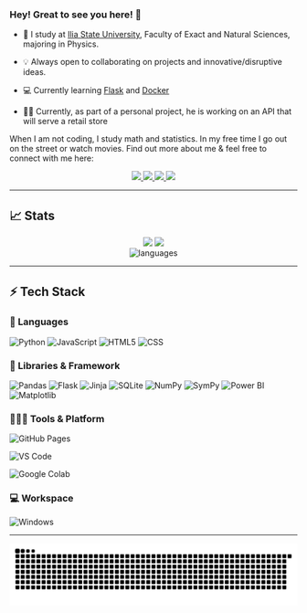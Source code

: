 ### Hey! Great to see you here! 👋


* 📖 I study at [Ilia State University](https://iliauni.edu.ge/en/), Faculty of Exact and Natural Sciences, majoring in Physics.

* 💡 Always open to collaborating on projects and innovative/disruptive ideas. 

* 💻 Currently learning [Flask](https://flask.palletsprojects.com/en/2.2.x/) and [Docker](https://www.docker.com/)

* 👨‍💻 Currently, as part of a personal project, he is working on an API that will serve a retail store


When I am not coding, I study math and statistics. In my free time I go out on the street or watch movies. Find out more about me & feel free to connect with me here:

<p align="center">
  
<a href="https://www.linkedin.com/in/anri-tvalabeishvili/">
	<img src="https://img.shields.io/badge/LinkedIn-0077B5?style=for-the-badge&logo=linkedin&logoColor=white" />
	</a>
	
<a href="https://www.facebook.com/Anri.Tvalabeishvil">
	<img src="https://img.shields.io/badge/Facebook-0077B5?style=for-the-badge&logo=facebook&logoColor=white" />
	</a>
  
<a href="https://www.reddit.com/user/anri_T">
	<img src="https://img.shields.io/badge/Reddit-E4405F?style=for-the-badge&logo=reddit&logoColor=white" />
	</a>
  
<a href="mailto:anri.tvalabeishvili1@gmail.com">
	<img src="https://img.shields.io/badge/Gmail-D14836?style=for-the-badge&logo=gmail&logoColor=white" />
	</a>

<!--	
	
<a href="https://www.upwork.com/freelancers/~01782aa2d6077d60ac">
	<img src="https://img.shields.io/badge/Upwork-E4405F?style=for-the-badge&logo=upwork&logoColor=white" />
	</a>
	
<a href="https://www.freelancer.com/u/anritvalabeishvi">
	<img src="https://img.shields.io/badge/freelancer-E4405F?style=for-the-badge&logo=freelancer&logoColor=white" />
	</a>	
  
-->	
	
</p>

---
## 📈 Stats

<p align="center">	
	
  <img width="48%" src="https://github-stats-for-readme.vercel.app/api?username=anri-Tvalabeishvili&show_icons=true&hide_border=true&theme=radical&include_all_commits=true" />
  <img width="48%" src="https://github-readme-streak-stats.herokuapp.com/?user=anri-Tvalabeishvili&hide_border=true&theme=radical&count_private=true" />   <br>
  <img alt="languages" src="https://github-stats-for-readme.vercel.app/api/top-langs/?username=anri-Tvalabeishvili&layout=compact&hide_border=true&theme=radical&count_private=true"> <br>
  


 
  <!-- 
	github-readme-stats-sigma-five.vercel.app

 <img alt="languages" src="http://github-profile-summary-cards.vercel.app/api/cards/profile-details?username=anri-Tvalabeishvili&theme=radical"> <br>

   -->
  
</p>


---



## ⚡ Tech Stack

### 🚀 Languages
![Python](https://img.shields.io/badge/Python-FFD43B?style=for-the-badge&logo=python&logoColor=306998)
![JavaScript](https://img.shields.io/badge/JavaScript-323330?style=for-the-badge&logo=javascript&logoColor=F7DF1E)
![HTML5](https://img.shields.io/badge/html5-%23E34F26.svg?style=for-the-badge&logo=html5&logoColor=white)
![CSS](https://img.shields.io/badge/css3-%231572B6.svg?style=for-the-badge&logo=css3&logoColor=white)

### 🧩 Libraries & Framework

![Pandas](https://img.shields.io/badge/Pandas-1b2ede?&style=for-the-badge&logo=Pandas&logoColor=white)
![Flask](https://img.shields.io/badge/flask-%23000.svg?style=for-the-badge&logo=flask&logoColor=white)
![Jinja](https://img.shields.io/badge/jinja-white.svg?style=for-the-badge&logo=jinja&logoColor=black)
![SQLite](https://img.shields.io/badge/sqlite-%2307405e.svg?style=for-the-badge&logo=sqlite&logoColor=white)
![NumPy](https://img.shields.io/badge/NumPy-6c7a89?&style=for-the-badge&logo=NumPy&logoColor=white) 
![SymPy](https://img.shields.io/badge/SymPy-3B5526?&style=for-the-badge&logo=SymPy&logoColor=white)
![Power BI](https://img.shields.io/badge/PowerBI-b3a836?&style=for-the-badge&logo=PowerBI&logoColor=white)
![Matplotlib](https://img.shields.io/badge/Matplotlib-010101?&style=for-the-badge&logo=Matplotlib&logoColor=white)


### 🧑🏻‍💻 Tools & Platform

![GitHub Pages](https://img.shields.io/badge/GitHub_Pages-100000?style=for-the-badge&logo=github&logoColor=white)

<!-- ![Google Cloud](https://img.shields.io/badge/Google_Cloud-4285F4?style=for-the-badge&logo=google-cloud&logoColor=white) -->

![VS Code](https://img.shields.io/badge/Visual_Studio_Code-0078D4?style=for-the-badge&logo=visual%20studio%20code&logoColor=white)

![Google Colab](https://img.shields.io/badge/Colab-F9AB00?style=for-the-badge&logo=googlecolab&color=525252)


### 💻 Workspace
![Windows](https://img.shields.io/badge/Windows-0078D6?style=for-the-badge&logo=windows&logoColor=white)

---

<p align="center">
   <img src="https://github.com/Asmit2952/Asmit2952/blob/output/github-contribution-grid-snake.svg" alt="snake">
</p>


